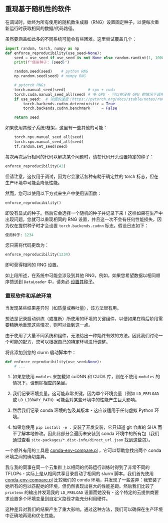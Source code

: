 ## 重现基于随机性的软件

在调试时，始终为所有使用的随机数生成器（RNG）设置固定种子，以便每次重新运行时获取相同的数据/代码路径。

虽然要涵盖如此多的不同系统可能会有些困难。这里尝试覆盖几个：

```python
import random, torch, numpy as np
def enforce_reproducibility(use_seed=None):
    seed = use_seed if use_seed is not None else random.randint(1, 1000000)
    print(f"使用种子: {seed}")

    random.seed(seed)    # python RNG
    np.random.seed(seed) # numpy RNG

    # pytorch RNGs
    torch.manual_seed(seed)          # cpu + cuda
    torch.cuda.manual_seed_all(seed) # 多 GPU - 可以在没有 GPU 的情况下调用
    if use_seed:  # 较慢的速度！https://pytorch.org/docs/stable/notes/randomness.html#cuda-convolution-benchmarking
        torch.backends.cudnn.deterministic = True
        torch.backends.cudnn.benchmark     = False

    return seed
```

如果使用其他子系统/框架，这里有一些其他的可能：

```python
    torch.npu.manual_seed_all(seed)
    torch.xpu.manual_seed_all(seed)
    tf.random.set_seed(seed)
```

每次再次运行相同的代码以解决某个问题时，请在代码开头设置特定的种子：
```python
enforce_reproducibility(42)
```
但请注意，这仅用于调试，因为它会激活各种有助于确定性的 torch 标志，但在生产环境中可能会降低性能。

然而，您可以使用以下方式来生产中使用该函数：
```python
enforce_reproducibility()
```
即没有显式的种子。然后它会选择一个随机的种子并记录下来！这样如果在生产中出现问题，您就可以重现相同的 RNG 设置，并且这一次不会有任何性能损失，因为仅在提供种子时才会设置 `torch.backends.cudnn` 标志。假设日志如下：
```python
使用种子: 1234
```
您只需将代码更改为：
```python
enforce_reproducibility(1234)
```
即可获得相同的 RNG 设置。

如上段所述，在系统中可能会涉及到其他 RNG，例如，如果您希望数据以相同顺序馈送到 `DataLoader` 中，请务必 [设置其种子](https://pytorch.org/docs/stable/notes/randomness.html#dataloader)。

### 重现软件和系统环境

当发现某些结果差异时（如质量或吞吐量），该方法很有用。

想法是记录启动训练（或推断）所使用的环境的关键组件，以便如果在稍后阶段需要精确地重现这些情况，则可以做到这一点。

由于使用了大量不同系统和组件，无法给出一种始终有效的方法。因此我们讨论一个可能的配方，您可以根据自己的特定环境进行调整。

将此添加到您的 slurm 启动脚本中：
```python
def enforce_reproducibility(use_seed=None):
    # ...
```

1. 如果您使用 `modules` 来加载如 cuDNN 和 CUDA 库，则在不使用 `modules` 的情况下，请删除相应的条目。

2. 我们记录环境变量。这可能非常关键，因为单个环境变量（例如 `LD_PRELOAD` 或 `LD_LIBRARY_PATH`）可能会对某些环境中的性能产生巨大影响。

3. 然后我们记录 conda 环境的包及其版本 - 这应该适用于任何虚拟 Python 环境。

4. 如果您使用 `pip install -e .` 安装了开发安装，它只知道 git 仓库的 SHA 而不了解本地修改。因此此部分会遍历未安装到 conda 环境中的所有包（我们通过查看 `site-packages/*.dist-info/direct_url.json` 找到这些包）。

一个额外有用的工具是 [conda-env-compare.pl](https://github.com/stas00/conda-tools/blob/master/conda-env-compare.md) ，它可以帮助您找出两个 conda 环境之间的确切差异。

我与我的同事在同一个云集群上以相同的代码运行训练时得到了非常不同的 TFLOPs - 实际上是从相同共享目录启动了相同的 slurm 脚本。我们首先使用 [conda-env-compare.pl](https://github.com/stas00/conda-tools/blob/master/conda-env-compare.md) 比较我们的 conda 环境，并发现了一些差异：我安装了她所有的包以匹配她的环境，但仍然表现出巨大的性能差距。然后我们比较了 `printenv` 的输出并发现我的 `LD_PRELOAD` 设置而她没有 - 这个特定的云提供商要求设置多个环境变量到自定义路径才能充分利用硬件。

这种差异对我们的结果产生了重大影响。通过这种方法，我们可以确保在生产环境中正确地再现和优化性能。